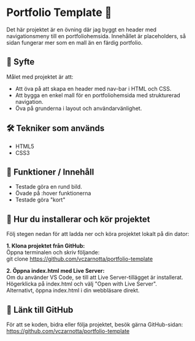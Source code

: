 # Portfolio Template 📂

Det här projektet är en övning där jag byggt en header med navigationsmeny till en portfoliohemsida. Innehållet är placeholders, så sidan fungerar mer som en mall än en färdig portfolio.

## 🎯 Syfte

Målet med projektet är att:
- Att öva på att skapa en header med nav-bar i HTML och CSS.
- Att bygga en enkel mall för en portfoliohemsida med strukturerad navigation.
- Öva på grunderna i layout och användarvänlighet.

## 🛠️ Tekniker som används

- HTML5
- CSS3

## 📸 Funktioner / Innehåll

- Testade göra en rund bild.
- Övade på :hover funktionerna
- Testade göra "kort"

## 🚀 Hur du installerar och kör projektet

Följ stegen nedan för att ladda ner och köra projektet lokalt på din dator:

**1. Klona projektet från GitHub:**  
  Öppna terminalen och skriv följande:  
  git clone https://github.com/vczarnotta/portfolio-template
   
**2. Öppna index.html med Live Server:**  
   Om du använder VS Code, se till att Live Server-tillägget är installerat.  
   Högerklicka på index.html och välj "Open with Live Server".  
   Alternativt, öppna index.html i din webbläsare direkt.

## 🔗 Länk till GitHub
För att se koden, bidra eller följa projektet, besök gärna GitHub-sidan:  
https://github.com/vczarnotta/portfolio-template
